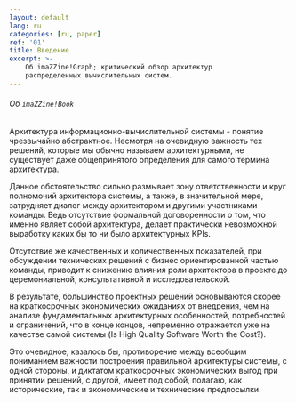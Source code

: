 ```yaml
---
layout: default
lang: ru
categories: [ru, paper]
ref: '01'
title: Введение
excerpt: >-
    Об imaZZine!Graph; критический обзор архитектур
    распределенных вычислительных систем.
---
```


###### Об `imaZZine!Book`

Архитектура информационно-вычислительной системы - понятие чрезвычайно абстрактное. Несмотря на очевидную важность тех решений, которые мы обычно называем архитектурными, не существует даже общепринятого определения для самого термина архитектура.

Данное обстоятельство сильно размывает зону ответственности и круг полномочий архитектора системы, а также, в значительной мере, затрудняет диалог между архитектором и другими участниками команды. Ведь отсутствие формальной договоренности о том, что именно являет собой архитектура, делает практически невозможной выработку каких бы то ни было архитектурных KPIs.

Отсутствие же качественных и количественных показателей, при обсуждении технических решений с бизнес ориентированной частью команды, приводит к снижению влияния роли архитектора в проекте до церемониальной, консультативной и исследовательской.

В результате, большинство проектных решений основываются скорее на краткосрочных экономических ожиданиях от внедрения, чем на анализе фундаментальных архитектурных особенностей, потребностей и ограничений, что в конце концов, непременно отражается уже на качестве самой системы (Is High Quality Software Worth the Cost?).

Это очевидное, казалось бы, противоречие между всеобщим пониманием важности построения правильной архитектуры системы, с одной стороны, и диктатом краткосрочных экономических выгод при принятии решений, с другой, имеет под собой, полагаю, как исторические, так и экономические и технические предпосылки.
